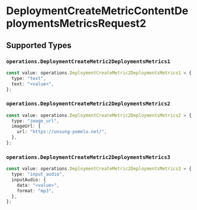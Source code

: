 # DeploymentCreateMetricContentDeploymentsMetricsRequest2


## Supported Types

### `operations.DeploymentCreateMetric2DeploymentsMetrics1`

```typescript
const value: operations.DeploymentCreateMetric2DeploymentsMetrics1 = {
  type: "text",
  text: "<value>",
};
```

### `operations.DeploymentCreateMetric2DeploymentsMetrics2`

```typescript
const value: operations.DeploymentCreateMetric2DeploymentsMetrics2 = {
  type: "image_url",
  imageUrl: {
    url: "https://unsung-pomelo.net/",
  },
};
```

### `operations.DeploymentCreateMetric2DeploymentsMetrics3`

```typescript
const value: operations.DeploymentCreateMetric2DeploymentsMetrics3 = {
  type: "input_audio",
  inputAudio: {
    data: "<value>",
    format: "mp3",
  },
};
```

